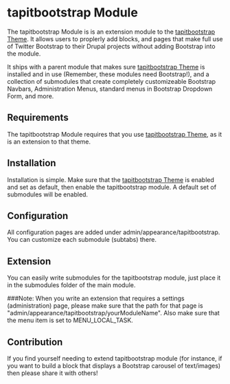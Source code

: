 # tapitbootstrap Module

The tapitbootstrap Module is is an extension module to the [tapitbootstrap Theme](https://github.com/patrickocoffeyo/tapitbootstrap). It allows users to proplerly add blocks, and pages that make full use of Twitter Bootstrap to their Drupal projects without adding Bootstrap into the module.

It ships with a parent module that makes sure [tapitbootstrap Theme](https://github.com/patrickocoffeyo/tapitbootstrap) is installed and in use (Remember, these modules need Bootstrap!), and a collection of submodules that create completely customizeable Bootstrap Navbars, Administration Menus, standard menus in Bootstrap Dropdown Form, and more.

## Requirements
The tapitbootstrap Module requires that you use [tapitbootstrap Theme](https://github.com/patrickocoffeyo/tapitbootstrap), as it is an extension to that theme.

## Installation
Installation is simple. Make sure that the [tapitbootstrap Theme](https://github.com/patrickocoffeyo/tapitbootstrap) is enabled and set as default, then enable the tapitbootstrap module. A default set of submodules will be enabled.

## Configuration
All configuration pages are added under admin/appearance/tapitbootstrap. You can customize each submodule (subtabs) there.

## Extension
You can easily write submodules for the tapitbootstrap module, just place it in the submodules folder of the main module.

###Note:
When you write an extension that requires a settings (administration) page, please make sure that the path for that page is "admin/appearance/tapitbootstrap/yourModuleName". Also make sure that the menu item is set to MENU_LOCAL_TASK.

## Contribution
If you find yourself needing to extend tapitbootstrap module (for instance, if you want to build a block that displays a Bootstrap carousel of text/images) then please share it with others!

